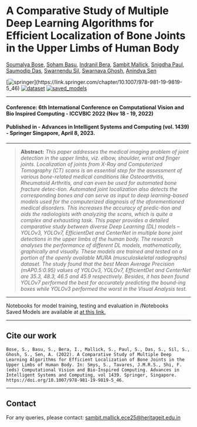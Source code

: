 <h1>A Comparative Study of Multiple Deep Learning Algorithms for Efficient Localization of Bone Joints in the Upper Limbs of Human Body</h1>

[Soumalya Bose](https://scholar.google.com/citations?user=Y_pbe8kAAAAJ&hl=en), [Soham Basu](https://scholar.google.com/citations?user=VFrBx88AAAAJ&hl=en), [Indranil Bera](https://www.linkedin.com/in/indranil-bera-16007196), [Sambit Mallick](https://www.linkedin.com/in/sambit-mallick-428b31235), [Snigdha Paul](https://www.linkedin.com/in/snigdha-paul-bb4355252), [Saumodip Das](https://www.linkedin.com/in/saumodip-das-3b37b822a), [Swarnendu Sil](https://www.linkedin.com/in/swarnendu-sil-641abb22b), [Swarnava Ghosh](https://www.linkedin.com/in/swarnava-ghosh-28711b178), [Anindya Sen](https://scholar.google.com/citations?user=vA6hgasAAAAJ&hl=en)

[![springer](https://img.shields.io/badge/Springer-Paper-rgb(50,50,200))](https://link.springer.com/chapter/10.1007/978-981-19-9819-5_46) 
[![dataset](https://img.shields.io/badge/MURA-Dataset-red)](https://stanfordmlgroup.github.io/competitions/mura/)
[![saved_models](https://img.shields.io/badge/Saved-Models-yellow)](https://drive.google.com/drive/folders/1lgz6nURTzDC2HbEBdGaf-sVS0jgQiysC?usp=sharing) 


<hr />
<h4>Conference: 6th International Conference on Computational Vision and Bio Inspired Computing - ICCVBIC 2022 (Nov 18 - 19, 2022) </h4>
<h4>Published in - Advances in Intelligent Systems and Computing (vol. 1439) - Springer Singapore, April 8, 2023.</h4>
<hr />


> **Abstract:** *This paper addresses the medical imaging problem of joint detection in the upper limbs, viz. elbow, shoulder, wrist and finger joints. Localization of joints from X-Ray and Computerized Tomography (CT) scans is an essential step for the assessment of various bone-related medical conditions like Osteoarthritis, Rheumatoid Arthritis, and can even be used for automated bone fracture detec-tion. Automated joint localization also detects the corresponding bones and can serve as input to deep learning-based models used for the computerized diagnosis of the aforementioned medical disorders. This increases the accuracy of predic-tion and aids the radiologists with analyzing the scans, which is quite a complex and exhausting task. This paper provides a detailed comparative study between diverse Deep Learning (DL) models – YOLOv3, YOLOv7, EfficientDet and CenterNet in multiple bone joint detections in the upper limbs of the human body. The research analyses the performance of different DL models, mathematically, graphically and visually. These models are trained and tested on a portion of the openly available MURA (musculoskeletal radiographs) dataset. The study found that the best Mean Average Precision (mAP0.5:0.95) values of YOLOv3, YOLOv7, EfficientDet and CenterNet are 35.3, 48.3, 46.5 and 45.9 respectively. Besides, it has been found YOLOv7 performed the best for accurately predicting the bound-ing boxes while YOLOv3 performed the worst in the Visual Analysis test.*

<hr />

Notebooks for model training, testing and evaluation in /Notebooks </br>
Saved Models are available at <a href="https://drive.google.com/drive/folders/1lgz6nURTzDC2HbEBdGaf-sVS0jgQiysC?usp=sharing">at this link.</a>

<hr />

<h2>Cite our work</h2>

    
    Bose, S., Basu, S., Bera, I., Mallick, S., Paul, S., Das, S., Sil, S., Ghosh, S., Sen, A. (2022). A Comparative Study of Multiple Deep Learning Algorithms for Efficient Localization of Bone Joints in the Upper Limbs of Human Body. In: Smys, S., Tavares, J.M.R.S., Shi, F. (eds) Computational Vision and Bio-Inspired Computing. Advances in Intelligent Systems and Computing, vol 1439. Springer, Singapore. https://doi.org/10.1007/978-981-19-9819-5_46.

<hr />

<h2>Contact</h2>
For any queries, please contact: <a href="sambit.mallick.ece25@heritageit.edu.in">sambit.mallick.ece25@heritageit.edu.in</a>
